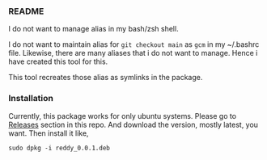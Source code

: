 ### README
I do not want to manage alias in my bash/zsh shell. 

I do not want to maintain alias for `git checkout main` as `gcm` in my ~/.bashrc file.
Likewise, there are many aliases that i do not want to manage. Hence i have created this tool for this.

This tool recreates those alias as symlinks in the package. 

### Installation

Currently, this package works for only ubuntu systems.  Please go to [Releases](https://github.com/srinivasreddy/reddy/releases)  section in this repo.
And download the version, mostly latest, you want. Then install it like,

```
sudo dpkg -i reddy_0.0.1.deb
```

